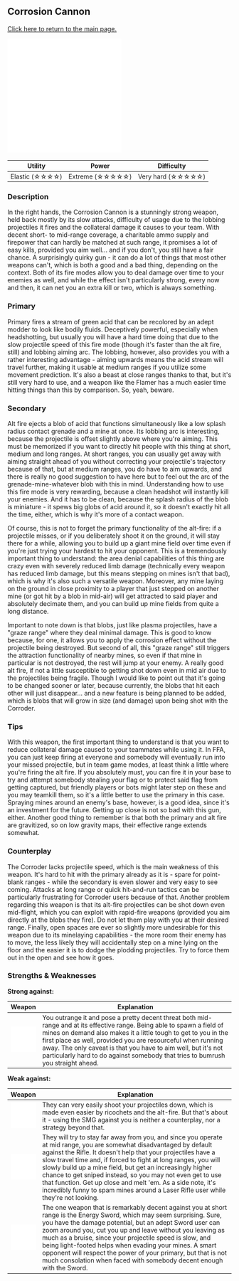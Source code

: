 ## Corrosion Cannon

[Click here to return to the main page.](Weapons-Guide.md)

<img src="../images/weapons/corroder.png" width="256px"/>

| Utility | Power | Difficulty |
|------------------|--------------------|---------------------|
| Elastic (☆☆☆☆) | Extreme (☆☆☆☆☆) | Very hard (☆☆☆☆☆) |

### Description

In the right hands, the Corrosion Cannon is a stunningly strong weapon, held back mostly by its slow attacks, difficulty of usage due to the lobbing projectiles it fires and the collateral damage it causes to your team. With decent short- to mid-range coverage, a charitable ammo supply and firepower that can hardly be matched at such range, it promises a lot of easy kills, provided you aim well... and if you don't, you still have a fair chance. A surprisingly quirky gun - it can do a lot of things that most other weapons can't, which is both a good and a bad thing, depending on the context. Both of its fire modes allow you to deal damage over time to your enemies as well, and while the effect isn't particularly strong, every now and then, it can net you an extra kill or two, which is always something.

### Primary

Primary fires a stream of green acid that can be recolored by an adept modder to look like bodily fluids. Deceptively powerful, especially when headshotting, but usually you will have a hard time doing that due to the slow projectile speed of this fire mode (though it's faster than the alt fire, still) and lobbing aiming arc. The lobbing, however, also provides you with a rather interesting advantage - aiming upwards means the acid stream will travel further, making it usable at medium ranges if you utilize some movement prediction. It's also a beast at close ranges thanks to that, but it's still very hard to use, and a weapon like the Flamer has a much easier time hitting things than this by comparison. So, yeah, beware.

### Secondary

Alt fire ejects a blob of acid that functions simultaneously like a low splash radius contact grenade and a mine at once. Its lobbing arc is interesting, because the projectile is offset slightly above where you're aiming. This must be memorized if you want to directly hit people with this thing at short, medium and long ranges. At short ranges, you can usually get away with aiming straight ahead of you without correcting your projectile's trajectory because of that, but at medium ranges, you do have to aim upwards, and there is really no good suggestion to have here but to feel out the arc of the grenade-mine-whatever blob with this in mind. Understanding how to use this fire mode is very rewarding, because a clean headshot will instantly kill your enemies. And it has to be clean, because the splash radius of the blob is miniature - it spews big globs of acid around it, so it doesn't exactly hit all the time, either, which is why it's more of a contact weapon.

Of course, this is not to forget the primary functionality of the alt-fire: if a projectile misses, or if you deliberately shoot it on the ground, it will stay there for a while, allowing you to build up a giant mine field over time even if you're just trying your hardest to hit your opponent. This is a tremendously important thing to understand: the area denial capabilities of this thing are crazy even with severely reduced limb damage (technically every weapon has reduced limb damage, but this means stepping on mines isn't that bad), which is why it's also such a versatile weapon. Moreover, any mine laying on the ground in close proximity to a player that just stepped on another mine (or got hit by a blob in mid-air) will get attracted to said player and absolutely decimate them, and you can build up mine fields from quite a long distance.

Important to note down is that blobs, just like plasma projectiles, have a "graze range" where they deal minimal damage. This is good to know because, for one, it allows you to apply the corrosion effect without the projectile being destroyed. But second of all, this "graze range" still triggers the attraction functionality of nearby mines, so even if that mine in particular is not destroyed, the rest will jump at your enemy. A really good alt fire, if not a little susceptible to getting shot down even in mid air due to the projectiles being fragile. Though I would like to point out that it's going to be changed sooner or later, because currently, the blobs that hit each other will just disappear... and a new feature is being planned to be added, which is blobs that will grow in size (and damage) upon being shot with the Corroder.

### Tips

With this weapon, the first important thing to understand is that you want to reduce collateral damage caused to your teammates while using it. In FFA, you can just keep firing at everyone and somebody will eventually run into your missed projectile, but in team game modes, at least think a little where you're firing the alt fire. If you absolutely must, you can fire it in your base to try and attempt somebody stealing your flag or to protect said flag from getting captured, but friendly players or bots might later step on these and you may teamkill them, so it's a little better to use the primary in this case. Spraying mines around an enemy's base, however, is a good idea, since it's an investment for the future. Getting up close is not so bad with this gun, either. Another good thing to remember is that both the primary and alt fire are gravitized, so on low gravity maps, their effective range extends somewhat.

### Counterplay

The Corroder lacks projectile speed, which is the main weakness of this weapon. It's hard to hit with the primary already as it is - spare for point-blank ranges - while the secondary is even slower and very easy to see coming. Attacks at long range or quick hit-and-run tactics can be particularly frustrating for Corroder users because of that. Another problem regarding this weapon is that its alt-fire projectiles can be shot down even mid-flight, which you can exploit with rapid-fire weapons (provided you aim directly at the blobs they fire). Do not let them play with you at their desired range. Finally, open spaces are ever so slightly more undesirable for this weapon due to its minelaying capabilities - the more room their enemy has to move, the less likely they will accidentally step on a mine lying on the floor and the easier it is to dodge the plodding projectiles. Try to force them out in the open and see how it goes.

### Strengths & Weaknesses

**Strong against:**

| Weapon | Explanation |
| :----: | ----------- |
| <img src="../images/weapons/flamer.png" width="64px"/> | You outrange it and pose a pretty decent threat both mid-range and at its effective range. Being able to spawn a field of mines on demand also makes it a little tough to get to you in the first place as well, provided you are resourceful when running away. The only caveat is that you have to aim well, but it's not particularly hard to do against somebody that tries to bumrush you straight ahead. |

**Weak against:**

| Weapon | Explanation |
| :----: | ----------- |
| <img src="../images/weapons/smg.png" width="64px"/> | They can very easily shoot your projectiles down, which is made even easier by ricochets and the alt-fire. But that's about it - using the SMG against you is neither a counterplay, nor a strategy beyond that. |
| <img src="../images/weapons/rifle.png" width="64px"/> | They will try to stay far away from you, and since you operate at mid range, you are somewhat disadvantaged by default against the Rifle. It doesn't help that your projectiles have a slow travel time and, if forced to fight at long ranges, you will slowly build up a mine field, but get an increasingly higher chance to get sniped instead, so you may not even get to use that function. Get up close and melt 'em. As a side note, it's incredibly funny to spam mines around a Laser Rifle user while they're not looking. |
| <img src="../images/weapons/sword.png" width="64px"/> | The one weapon that is remarkably decent against you at short range is the Energy Sword, which may seem surprising. Sure, you have the damage potential, but an adept Sword user can zoom around you, cut you up and leave without you leaving as much as a bruise, since your projectile speed is slow, and being light-footed helps when evading your mines. A smart opponent will respect the power of your primary, but that is not much consolation when faced with somebody decent enough with the Sword. |
